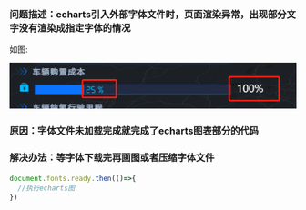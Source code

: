 ###  **问题描述**：echarts引入外部字体文件时，页面渲染异常，出现部分文字没有渲染成指定字体的情况

如图:

![效果图](../static/images/echarts1_1.png)


### 原因：字体文件未加载完成就完成了echarts图表部分的代码

### 解决办法：等字体下载完再画图或者压缩字体文件

``` js
document.fonts.ready.then(()=>{
  //执行echarts图
})
```